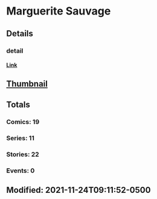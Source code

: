 # Marguerite  Sauvage 
## Details
### detail
#### [Link](http://marvel.com/comics/creators/13105/marguerite_sauvage?utm_campaign=apiRef&utm_source=225578a89fc76f3d20fbffda5d17a88d)
## [Thumbnail](http://i.annihil.us/u/prod/marvel/i/mg/b/40/image_not_available.jpg)
## Totals
### Comics: 19
### Series: 11
### Stories: 22
### Events: 0
## Modified: 2021-11-24T09:11:52-0500